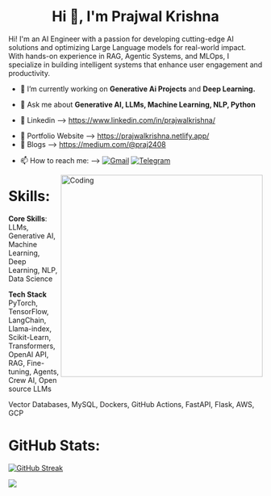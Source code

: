 <!DOCTYPE html>   
<html lang="en"> 
<head>
    <meta charset="UTF-8">  
    <meta http-equiv="X-UA-Compatible" content="IE=edge">  
    <meta name="viewport" content="width=device-width, initial-scale=1.0">  
 
<body>
    <h1 align="center">Hi 👋, I'm Prajwal Krishna</h1>



<p>Hi! I'm an AI Engineer with a passion for developing cutting-edge AI solutions and optimizing Large Language models for real-world impact. With hands-on experience in RAG, Agentic Systems, and MLOps, I specialize in building intelligent systems that enhance user engagement and productivity. </p>


- 🔭 I’m currently working on **Generative Ai Projects** and **Deep Learning.** 
  
- 💬 Ask me about **Generative AI, LLMs, Machine Learning, NLP, Python**
- 📝 Linkedin --> https://www.linkedin.com/in/prajwalkrishna/
* 📝 Portfolio Website --> https://prajwalkrishna.netlify.app/
* 📝 Blogs --> https://medium.com/@praj2408
  
- 📫 How to reach me: --> 
[![Gmail](https://img.shields.io/badge/Gmail-D14836?style=flat&logo=gmail&logoColor=white)](https://mail.google.com/mail/?view=cm&tf=0&to=prajwalgbdr03@gmail.com)
[![Telegram](https://img.shields.io/badge/Telegram-2CA5E0?style=flat&logo=telegram&logoColor=white)](https://t.me/park2408)

<img align="right" alt="Coding" width="400" src="https://i.pinimg.com/originals/54/e3/7d/54e37d8074ebcde1d96c77d7b2a7f310.gif">

<!-- <img class="align" align="center" alt="GIF" src="https://github.com/abhisheknaiidu/abhisheknaiidu/blob/master/code.gif?raw=true" width="500" height="320" /> -->


# Skills:
**Core Skills**:
LLMs, Generative AI, Machine Learning, Deep Learning, NLP, Data Science

**Tech Stack**
PyTorch, TensorFlow, LangChain, Llama-index, Scikit-Learn, Transformers, OpenAI API, RAG, Fine-tuning, Agents, Crew AI, Open source LLMs

Vector Databases, MySQL, Dockers, GitHub Actions, FastAPI, Flask, AWS, GCP


# GitHub Stats:
<!-- ![](https://github-readme-streak-stats.herokuapp.com/?user=praj2408&theme=default&hide_border=false)<br/> -->
<!-- [![GitHub Streak](https://streak-stats.demolab.com?user=praj2408)](https://git.io/streak-stats) -->

<!-- [![GitHub Streak](https://streak-stats.demolab.com?user=praj2408)](https://git.io/streak-stats)-->

[![GitHub Streak](https://streak-stats.demolab.com?user=praj2408&mode=weekly)](https://git.io/streak-stats)

<!--![](https://github-profile-summary-cards.vercel.app/api/cards/profile-details?username=praj2408&theme=vue) -->



[![](https://visitcount.itsvg.in/api?id=praj2408&icon=5&color=3)](https://visitcount.itsvg.in)    
